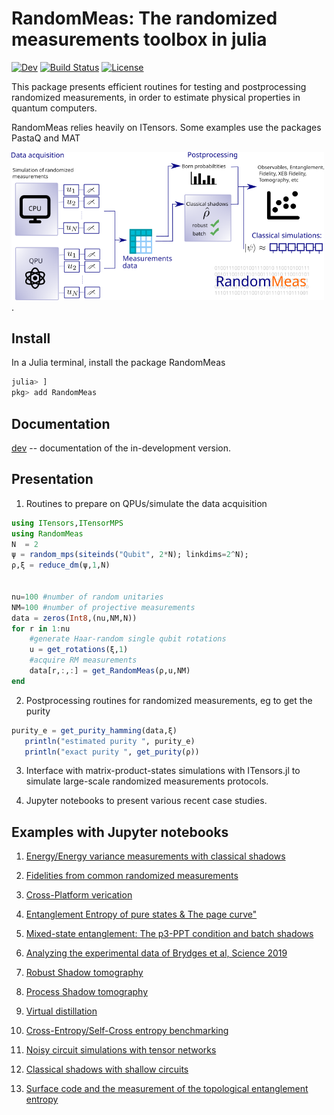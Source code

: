 # RandomMeas: The randomized measurements toolbox in julia

[![Dev](https://img.shields.io/badge/docs-dev-blue.svg)](https://bvermersch.github.io/RandomMeas.jl/dev/)
[![Build Status](https://github.com/bvermersch/RandomMeas.jl/actions/workflows/CI.yml/badge.svg?branch=main)](https://github.com/bvermersch/RandomMeas.jl/actions/workflows/CI.yml?query=branch%3Amain)
[![License](https://img.shields.io/badge/License-Apache%202.0-blue.svg)](https://opensource.org/licenses/Apache-2.0)

This package presents efficient routines for testing and postprocessing randomized measurements, in order to estimate physical properties in quantum computers.

RandomMeas relies heavily on ITensors. Some examples use the packages PastaQ and MAT

<img src="Pics/RandomMeas.png" alt="drawing" width="500"/>.

## Install

In a Julia terminal, install the package RandomMeas

```julia
julia> ]
pkg> add RandomMeas
```

## Documentation

[dev](https://bvermersch.github.io/RandomMeas.jl/dev/) -- documentation of the in-development version.

## Presentation

1) Routines to prepare on QPUs/simulate the data acquisition

 ```julia
 using ITensors,ITensorMPS
 using RandomMeas
 N  = 2
 ψ = random_mps(siteinds("Qubit", 2*N); linkdims=2^N);
 ρ,ξ = reduce_dm(ψ,1,N)
 

 nu=100 #number of random unitaries
 NM=100 #number of projective measurements
 data = zeros(Int8,(nu,NM,N))
 for r in 1:nu
     #generate Haar-random single qubit rotations
     u = get_rotations(ξ,1)
     #acquire RM measurements
     data[r,:,:] = get_RandomMeas(ρ,u,NM)
 end
 ```

2) Postprocessing routines for randomized measurements, eg to get the purity

 ```julia
 purity_e = get_purity_hamming(data,ξ)
    println("estimated purity ", purity_e)
    println("exact purity ", get_purity(ρ))
 ```

3) Interface with matrix-product-states simulations with ITensors.jl to simulate large-scale randomized measurements protocols.

4) Jupyter notebooks to present various recent case studies.

## Examples with Jupyter notebooks

1) [Energy/Energy variance measurements with classical shadows](https://github.com/bvermersch/RandomMeas.jl/blob/main/examples/EnergyVarianceMeasurements.ipynb)

2) [Fidelities from common randomized measurements](https://github.com/bvermersch/RandomMeas.jl/blob/main/examples/FidelityCommonRandomizedMeasurements.ipynb)

3) [Cross-Platform verication](https://github.com/bvermersch/RandomMeas.jl/blob/main/examples/CrossPlatform.ipynb)

4) [Entanglement Entropy of pure states & The page curve"](https://github.com/bvermersch/RandomMeas.jl/blob/main/examples/PureStateEntanglement.ipynb)

5) [Mixed-state entanglement: The p3-PPT condition and batch shadows](https://github.com/bvermersch/RandomMeas.jl/blob/main/examples/MixedStateEntanglement.ipynb)

6) [Analyzing the experimental data of Brydges et al, Science 2019](https://github.com/bvermersch/RandomMeas.jl/blob/main/examples/BrydgesScience2019.ipynb)

7) [Robust Shadow tomography](https://github.com/bvermersch/RandomMeas.jl/blob/main/examples/RobustShadowTomography.ipynb)

8) [Process Shadow tomography](https://github.com/bvermersch/RandomMeas.jl/blob/main/examples/ProcessShadowTomography.ipynb)

9) [Virtual distillation](https://github.com/bvermersch/RandomMeas.jl/blob/main/examples/VirtualDistillation.ipynb)

10) [Cross-Entropy/Self-Cross entropy benchmarking](https://github.com/bvermersch/RandomMeas.jl/blob/main/examples/CrossEntropy.ipynb)

11) [Noisy circuit simulations with tensor networks](https://github.com/bvermersch/RandomMeas.jl/blob/main/examples/CircuitNoiseSimulations.ipynb)

12) [Classical shadows with shallow circuits](https://github.com/bvermersch/RandomMeas.jl/blob/main/examples/ShallowShadows.ipynb)

13) [Surface code and the measurement of the topological entanglement entropy](https://github.com/bvermersch/RandomMeas.jl/blob/main/examples/EntanglementSurfaceCode.ipynb)